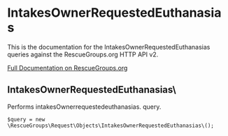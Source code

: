 # IntakesOwnerRequestedEuthanasias

This is the documentation for the IntakesOwnerRequestedEuthanasias queries against the RescueGroups.org HTTP API v2.

[Full Documentation on RescueGroups.org](https://userguide.rescuegroups.org/display/APIDG/Object+definitions#Objectdefinitions-intakesOwnerrequestedeuthanasias)

## IntakesOwnerRequestedEuthanasias\

Performs intakesOwnerrequestedeuthanasias. query.

    $query = new \RescueGroups\Request\Objects\IntakesOwnerRequestedEuthanasias\();


